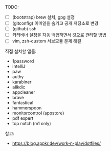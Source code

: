 TODO:
- [ ] (bootstrap) brew 설치, gpg 설정
- [ ] (gitconfig) 이메일을 숨기고 공개 저장소로 변경
- [ ] (github) ssh
- [ ] 카라비너 설정을 자동 백업하면서 깃으로 관리할 방법
- [ ] vim, zsh-custom 서브모듈 문제 해결

직접 설치할 앱들:
- 1password
- intelliJ
- paw
- authy
- karabiner
- allkdic
- appcleaner
- brave
- fantastical
- hammerspoon
- monitorcontrol (appstore)
- pdf expert
- top notch (m1 only)

참고:
- https://blog.appkr.dev/work-n-play/dotfiles/

